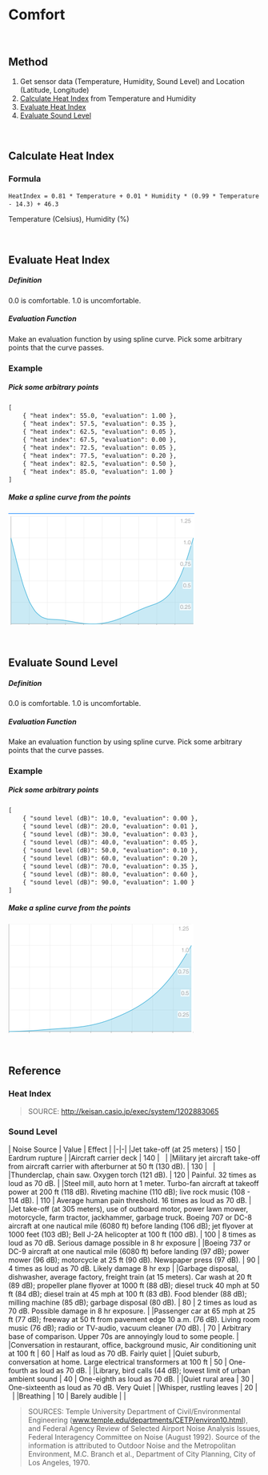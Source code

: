 # Comfort

<br />

## Method

1. Get sensor data (Temperature, Humidity, Sound Level) and Location (Latitude, Longitude)
2. [Calculate Heat Index](#calculate_heat_index) from Temperature and Humidity
3. [Evaluate Heat Index](#evaluate_heat_index)
4. [Evaluate Sound Level](#evaluate_sound_level)

<br />


<a name="calculate_heat_index"> </a>
## Calculate Heat Index

### Formula

```
HeatIndex = 0.81 * Temperature + 0.01 * Humidity * (0.99 * Temperature - 14.3) + 46.3
```
Temperature (Celsius), Humidity (%)

<br />


<a name="evaluate_heat_index"> </a>
## Evaluate Heat Index

##### Definition

0.0 is comfortable. 1.0 is uncomfortable.

##### Evaluation Function

Make an evaluation function by using spline curve. Pick some arbitrary points that the curve passes.

### Example

##### Pick some arbitrary points

```
[
    { "heat index": 55.0, "evaluation": 1.00 },
    { "heat index": 57.5, "evaluation": 0.35 },
    { "heat index": 62.5, "evaluation": 0.05 },
    { "heat index": 67.5, "evaluation": 0.00 },
    { "heat index": 72.5, "evaluation": 0.05 },
    { "heat index": 77.5, "evaluation": 0.20 },
    { "heat index": 82.5, "evaluation": 0.50 },
    { "heat index": 85.0, "evaluation": 1.00 }
]
```

##### Make a spline curve from the points

![](graph_example_comfort.png)

<br />


<a name="evaluate_sound_level"> </a>
## Evaluate Sound Level

##### Definition

0.0 is comfortable. 1.0 is uncomfortable.

##### Evaluation Function

Make an evaluation function by using spline curve. Pick some arbitrary points that the curve passes.

### Example

##### Pick some arbitrary points

```
[
    { "sound level (dB)": 10.0, "evaluation": 0.00 },
    { "sound level (dB)": 20.0, "evaluation": 0.01 },
    { "sound level (dB)": 30.0, "evaluation": 0.03 },
    { "sound level (dB)": 40.0, "evaluation": 0.05 },
    { "sound level (dB)": 50.0, "evaluation": 0.10 },
    { "sound level (dB)": 60.0, "evaluation": 0.20 },
    { "sound level (dB)": 70.0, "evaluation": 0.35 },
    { "sound level (dB)": 80.0, "evaluation": 0.60 },
    { "sound level (dB)": 90.0, "evaluation": 1.00 }
]
```

##### Make a spline curve from the points

![](graph_example_sound_level.png)

<br />


## Reference

### Heat Index

> SOURCE: http://keisan.casio.jp/exec/system/1202883065

### Sound Level

| Noise Source | Value | Effect |
|-|-|
|Jet take-off (at 25 meters) | 150 | Eardrum rupture |
|Aircraft carrier deck | 140 |   |
|Military jet aircraft take-off from aircraft carrier with afterburner at 50 ft (130 dB). | 130 |   |
|Thunderclap, chain saw. Oxygen torch (121 dB). | 120 | Painful. 32 times as loud as 70 dB. |
|Steel mill, auto horn at 1 meter. Turbo-fan aircraft at takeoff power at 200 ft (118 dB). Riveting machine (110 dB); live rock music (108 - 114 dB). | 110 | Average human pain threshold. 16 times as loud as 70 dB. |
|Jet take-off (at 305 meters), use of outboard motor, power lawn mower, motorcycle, farm tractor, jackhammer, garbage truck. Boeing 707 or DC-8 aircraft at one nautical mile (6080 ft) before landing (106 dB); jet flyover at 1000 feet (103 dB); Bell J-2A helicopter at 100 ft (100 dB). | 100 | 8 times as loud as 70 dB. Serious damage possible in 8 hr exposure |
|Boeing 737 or DC-9 aircraft at one nautical mile (6080 ft) before landing (97 dB); power mower (96 dB); motorcycle at 25 ft (90 dB). Newspaper press (97 dB). | 90 | 4 times as loud as 70 dB. Likely damage 8 hr exp |
|Garbage disposal, dishwasher, average factory, freight train (at 15 meters). Car wash at 20 ft (89 dB); propeller plane flyover at 1000 ft (88 dB); diesel truck 40 mph at 50 ft (84 dB); diesel train at 45 mph at 100 ft (83 dB). Food blender (88 dB); milling machine (85 dB); garbage disposal (80 dB). | 80 | 2 times as loud as 70 dB. Possible damage in 8 hr exposure. |
|Passenger car at 65 mph at 25 ft (77 dB); freeway at 50 ft from pavement edge 10 a.m. (76 dB). Living room music (76 dB); radio or TV-audio, vacuum cleaner (70 dB). | 70 | Arbitrary base of comparison. Upper 70s are annoyingly loud to some people. |
|Conversation in restaurant, office, background music, Air conditioning unit at 100 ft | 60 | Half as loud as 70 dB. Fairly quiet |
|Quiet suburb, conversation at home. Large electrical transformers at 100 ft | 50 | One-fourth as loud as 70 dB. |
|Library, bird calls (44 dB); lowest limit of urban ambient sound | 40 | One-eighth as loud as 70 dB. |
|Quiet rural area | 30 | One-sixteenth as loud as 70 dB. Very Quiet |
|Whisper, rustling leaves | 20 |   |
|Breathing | 10 | Barely audible |  | 

> SOURCES: Temple University Department of Civil/Environmental Engineering (www.temple.edu/departments/CETP/environ10.html), and Federal Agency Review of Selected Airport Noise Analysis Issues, Federal Interagency Committee on Noise (August 1992). Source of the information is attributed to Outdoor Noise and the Metropolitan Environment, M.C. Branch et al., Department of City Planning, City of Los Angeles, 1970.
